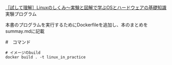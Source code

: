 [［試して理解］Linuxのしくみ～実験と図解で学ぶOSとハードウェアの基礎知識](http://gihyo.jp/book/2018/978-4-7741-9607-7)実験プログラム

本書のプログラムを実行するためにDockerfileを追加し、本のまとめをsummay.mdに記載


#　コマンド
```console
# イメージのbuild
docker build . -t linux_in_practice
```
